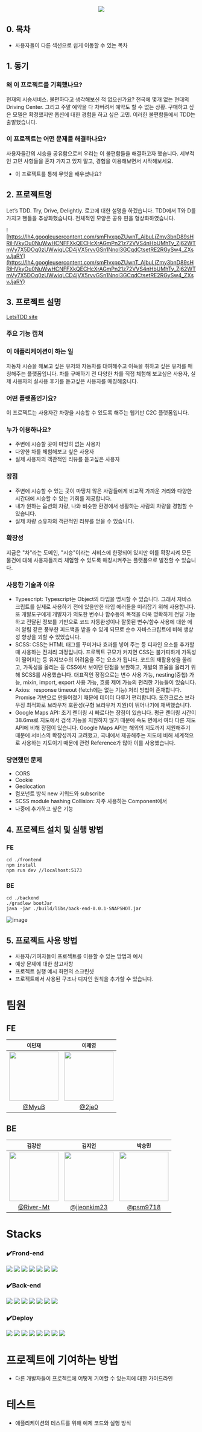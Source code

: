<p align=center>
<a href="https://letstdd.site"><img src="https://capsule-render.vercel.app/api?type=waving&&color=timeGradient&height=300&section=header&text=Try,%20Drive,%20Delightly!&fontSize=90" /></a>
</p>

## 0. 목차

- 사용자들이 다른 섹션으로 쉽게 이동할 수 있는 목차

## 1. 동기

### 왜 이 프로젝트를 기획했나요?

현재의 시승서비스. 불편하다고 생각해보신 적 없으신가요? 전국에 몇개 없는 현대의 Driving Center. 그리고 주말 예약을 다 차버려서 예약도 할 수 없는 상황. 구매하고 싶은 모델은 확정했지만 옵션에 대한 경험을 하고 싶은 고민. 이러한 불편함들에서 TDD는 출발했습니다.

### 이 프로젝트는 어떤 문제를 해결하나요?

사용자들간의 시승을 공유함으로서 우리는 이 불편함들을 해결하고자 했습니다. 세부적인 고민 사항들을 혼자 가지고 있지 말고, 경험을 이용해보면서 시작해보세요.

- 이 프로젝트를 통해 무엇을 배우셨나요?

## 2. 프로젝트명

Let’s TDD. Try, Drive, Delightly. 로고에 대한 설명을 하겠습니다. TDD에서 T와 D를 가지고 핸들을 추상화했습니다. 전체적인 모양은 공유 핀을 형상화하였습니다.

![https://lh4.googleusercontent.com/smFIvxppZUwnT_AjbuLjZmy3bnD89sHRiHVkyOu0NuWwHCNFFXkQECHcXrAGmPn21z72VVS4nHbUMhTy_Zj62WTmVy7X5DOq0zUWwiqLCD4jVX5rvvGSn1Nnol3GCqdCtsetRE2RGySw4_ZXsvJjaRY](https://lh4.googleusercontent.com/smFIvxppZUwnT_AjbuLjZmy3bnD89sHRiHVkyOu0NuWwHCNFFXkQECHcXrAGmPn21z72VVS4nHbUMhTy_Zj62WTmVy7X5DOq0zUWwiqLCD4jVX5rvvGSn1Nnol3GCqdCtsetRE2RGySw4_ZXsvJjaRY)

## 3. 프로젝트 설명

[LetsTDD.site](https://letstdd.site)

### 주요 기능 캡쳐

### 이 애플리케이션이 하는 일

자동차 시승을 해보고 싶은 유저와 자동차를 대여해주고 이득을 취하고 싶은 유저를 매칭해주는 플랫폼입니다. 차를 구매하기 전 다양한 차를 직접 체험해 보고싶은 사용자, 실제 사용자의 실사용 후기를 듣고싶은 사용자를 매칭해줍니다.

### 어떤 플랫폼인가요?

이 프로젝트는 사용자간 차량을 시승할 수 있도록 해주는 웹기반 C2C 플랫폼입니다.

### 누가 이용하나요?

- 주변에 시승할 곳이 마땅히 없는 사용자
- 다양한 차를 체험해보고 싶은 사용자
- 실제 사용자의 객관적인 리뷰를 듣고싶은 사용자

### 장점

- 주변에 시승할 수 있는 곳이 마땅치 않은 사람들에게 비교적 가까운 거리와 다양한 시간대에 시승할 수 있는 기회를 제공합니다.
- 내가 원하는 옵션의 차량, 나와 비슷한 환경에서 생활하는 사람의 차량을 경험할 수 있습니다.
- 실제 차량 소유자의 객관적인 리뷰를 얻을 수 있습니다.

### 확장성

지금은 "차"라는 도메인, "시승"이라는 서비스에 한정되어 있지만 이를 확장시켜 모든 물건에 대해 사용자들끼리 체험할 수 있도록 매칭시켜주는 플랫폼으로 발전할 수 있습니다.

### 사용한 기술과 이유

- Typescript: Typescript는 Object의 타입을 명시할 수 있습니다. 그래서 자바스크립트를 실제로 사용하기 전에 있을만한 타입 에러들을 미리잡기 위해 사용합니다. 또 개발도구에게 개발자가 의도한 변수나 함수등의 목적을 더욱 명확하게 전달 가능하고 전달된 정보를 기반으로 코드 자동완성이나 잘못된 변수/함수 사용에 대한 에러 알림 같은 풍부한 피드백을 받을 수 있게 되므로 순수 자바스크립트에 비해 생상성 향상을 꾀할 수 있었습니다.
- SCSS: CSS는 HTML 태그를 꾸미거나 효과를 넣어 주는 등 디자인 요소를 추가할 때 사용하는 전처리 과정입니다. 프로젝트 규모가 커지면 CSS는 불가피하게 가독성이 떨어지는 등 유지보수의 어려움을 주는 요소가 됩니다. 코드의 재활용성을 올리고, 가독성을 올리는 등 CSS에서 보이던 단점을 보완하고, 개발의 효율을 올리기 위해 SCSS를 사용했습니다. 대표적인 장점으로는 변수 사용 가능, nesting(중첩) 가능, mixin, import, export 사용 가능, 흐름 제어 가능의 편리한 기능들이 있습니다.
- Axios:  response timeout (fetch에는 없는 기능) 처리 방법이 존재합니다. Promise 기반으로 만들어졌기 때문에 데이터 다루기 편리합니다. 또한크로스 브라우징 최적화로 브라우저 호환성(구형 브라우저 지원)이 뛰어나기에 채택했습니다.
- Google Maps API: 초기 렌더링 시 빠르다는 장점이 있습니다. 평균 렌더링 시간이 38.6ms로 지도에서 검색 기능을 지원하지 않기 때문에 속도 면에서 여타 다른 지도 API에 비해 장점이 있습니다. Google Maps API는 해외의 지도까지 지원해주기 때문에 서비스의 확장성까지 고려했고, 국내에서 제공해주는 지도에 비해 세계적으로 사용하는 지도이기 때문에 관련 Reference가 많아 이를 사용했습니다.

### 당면했던 문제

- CORS
- Cookie
- Geolocation
- 컴포넌트 방식 new 키워드와 subscribe
- SCSS module hashing Collision: 자주 사용하는 Component에서
- 나중에 추가하고 싶은 기능

## 4. 프로젝트 설치 및 실행 방법

### FE

```shell
cd ./frontend
npm install
npm run dev //localhost:5173
```
### BE

```shell
cd ./backend
./gradlew bootJar
java -jar ./build/libs/back-end-0.0.1-SNAPSHOT.jar 
```
![image](https://user-images.githubusercontent.com/59179386/219247646-fdb88bc6-32cc-45ed-a4d3-4ddf2cc2df74.png)
## 5. 프로젝트 사용 방법

- 사용자/기여자들이 프로젝트를 이용할 수 있는 방법과 예시
- 예상 문제에 대한 참고사항
- 프로젝트 실행 예시 화면의 스크린샷
- 프로젝트에서 사용된 구조나 디자인 원칙을 추가할 수 있습니다.

# 팀원

## FE
|```이민재```|```이제영```|
|:-:|:-:|
|<img src="https://avatars.githubusercontent.com/u/52685740?v=4" width=130>|<img src="https://avatars.githubusercontent.com/u/82891332?v=4" width=130>|
|[@MyuB](https://github.com/MyuB)|[@2je0](https://github.com/2je0)|
## BE
|```김강산```|```김지언```|```박승민```|
|:-:|:-:|:-:|
|<img src="https://avatars.githubusercontent.com/u/80745404?v=4" width=130>|<img src="https://avatars.githubusercontent.com/u/59179386?v=4" width=130>|<img src="https://avatars.githubusercontent.com/u/60373714?v=4" width=130>|
|[@River-Mt](https://github.com/River_Mt)|[@jieonkim23](https://github.com/jieonkim23)| [@psm9718](https://github.com/psm9718) |


# Stacks  
### ✔️Frond-end
<img src="https://img.shields.io/badge/HTML5-E34F26?style=for-the-badge&logo=HTML5&logoColor=black"> <img src="https://img.shields.io/badge/SCSS-CC6699?style=for-the-badge&logo=SASS&logoColor=white"> <img src="https://img.shields.io/badge/.env-ECD53F?style=for-the-badge&logo=.env&logoColor=black">
<img src="https://img.shields.io/badge/typescript-3178C6?style=for-the-badge&logo=typescript&logoColor=white"> <img src="https://img.shields.io/badge/vite-646CFF?style=for-the-badge&logo=vite&logoColor=white"> <img src="https://img.shields.io/badge/Axios-5A29E4?style=for-the-badge&logo=Axios&logoColor=white"> <img src="https://img.shields.io/badge/npm-CB3837?style=for-the-badge&logo=npm&logoColor=white">

### ✔️Back-end
<img src="https://img.shields.io/badge/java 11-007396?style=for-the-badge&logo=java&logoColor=white"> <img src="https://img.shields.io/badge/springboot-6DB33F?style=for-the-badge&logo=springboot&logoColor=white"> <img src="https://img.shields.io/badge/spring data jdbc-6DB33F?style=for-the-badge&logo=spring&logoColor=white"> <img src="https://img.shields.io/badge/mysql-4479A1?style=for-the-badge&logo=mysql&logoColor=white"> <img src="https://img.shields.io/badge/redis-DC382D?style=for-the-badge&logo=redis&logoColor=white"> <img src="https://img.shields.io/badge/gradle-02303A?style=for-the-badge&logo=gradle&logoColor=white"> <img src="https://img.shields.io/badge/junit5-25A162?style=for-the-badge&logo=junit5&logoColor=white">

### ✔️Deploy
<img src="https://img.shields.io/badge/docker-2496ED?style=for-the-badge&logo=docker&logoColor=white"> <img src="https://img.shields.io/badge/amazonAWS-232F3E?style=for-the-badge&logo=amazonAWS&logoColor=white"> <img src="https://img.shields.io/badge/Amazon S3-569A31?style=for-the-badge&logo=Amazon S3&logoColor=white"> <img src="https://img.shields.io/badge/Amazon EC2-FF9900?style=for-the-badge&logo=Amazon EC2&logoColor=white"> <img src="https://img.shields.io/badge/github-181717?style=for-the-badge&logo=github&logoColor=white"> <img src="https://img.shields.io/badge/git-F05032?style=for-the-badge&logo=git&logoColor=white"> <img src="https://img.shields.io/badge/githubactions-2088FF?style=for-the-badge&logo=githubactions&logoColor=white"> <img src="https://img.shields.io/badge/nginx-009639?style=for-the-badge&logo=nginx&logoColor=white">

# 프로젝트에 기여하는 방법
- 다른 개발자들이 프로젝트에 어떻게 기여할 수 있는지에 대한 가이드라인

# 테스트
- 애플리케이션의 테스트를 위해 예제 코드와 실행 방식
